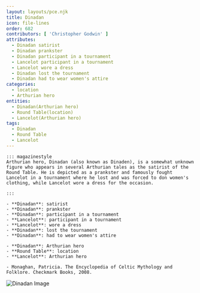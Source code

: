 ```yaml
---
layout: layouts/pce.njk
title: Dinadan
icon: file-lines
order: 682
contributors: [ 'Christopher Godwin' ]
attributes:
  - Dinadan satirist
  - Dinadan prankster
  - Dinadan participant in a tournament
  - Lancelot participant in a tournament
  - Lancelot wore a dress
  - Dinadan lost the tournament
  - Dinadan had to wear women's attire
categories:
  - location
  - Arthurian hero
entities:
  - Dinadan(Arthurian hero)
  - Round Table(location)
  - Lancelot(Arthurian hero)
tags:
  - Dinadan
  - Round Table
  - Lancelot
---
```

``` tab [group1:Info]
::: magazinestyle
Arthurian hero, Dinadan (also known as Dinaden), is a somewhat unknown figure who appears in several Arthurian tales as the satirist of the Round Table. He is depicted as a prankster and famously fought Lancelot in a tournament where he lost and was forced to don women's clothing, while Lancelot wore a dress for the occasion.

:::
```
``` tab [group1:Attributes]
- **Dinadan**: satirist
- **Dinadan**: prankster
- **Dinadan**: participant in a tournament
- **Lancelot**: participant in a tournament
- **Lancelot**: wore a dress
- **Dinadan**: lost the tournament
- **Dinadan**: had to wear women's attire
```
``` tab [group1:Entities]
- **Dinadan**: Arthurian hero
- **Round Table**: location
- **Lancelot**: Arthurian hero
```
``` tab [group1:Sources]
- Monaghan, Patricia. The Encyclopedia of Celtic Mythology and Folklore. Checkmark Books, 2008.
```
![Dinadan Image](https://upload.wikimedia.org/wikipedia/commons/9/99/CatholicWorldDinadan.png)
